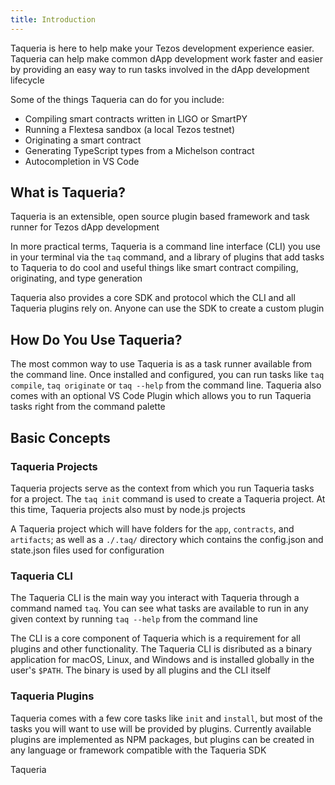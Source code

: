 ```yaml
---
title: Introduction
---
```

<!-- 
content-type: getting started
audience: crypto literate readers and developers looking to USE Taqueria (rather than build on it)

goal: to get the main concepts accross to the in 3 mins or less without losing non-technical folk
purpose: help the user understand what Taqueria is, what it does, and how to proceed

- what are the things a totally green user needs to know to understand Taqueria?
- what can Taqueria do for the user?
- what are the high level concepts you need to know about how to install and use taqueria?
- what is the MINIMAL amount of detail necessary in this document?
 -->


Taqueria is here to help make your Tezos development experience easier. Taqueria can help make common dApp development work faster and easier by providing an easy way to run tasks involved in the dApp development lifecycle

Some of the things Taqueria can do for you include:
- Compiling smart contracts written in LIGO or SmartPY
- Running a Flextesa sandbox (a local Tezos testnet)
- Originating a smart contract 
- Generating TypeScript types from a Michelson contract
- Autocompletion in VS Code

## What is Taqueria?

Taqueria is an extensible, open source plugin based framework and task runner for Tezos dApp development

In more practical terms, Taqueria is a command line interface (CLI) you use in your terminal via the `taq` command, and a library of plugins that add tasks to Taqueria to do cool and useful things like smart contract compiling, originating, and type generation

Taqueria also provides a core SDK and protocol which the CLI and all Taqueria plugins rely on. Anyone can use the SDK to create a custom plugin

## How Do You Use Taqueria?

The most common way to use Taqueria is as a task runner available from the command line. Once installed and configured, you can run tasks like `taq compile`, `taq originate` or `taq --help` from the command line. Taqueria also comes with an optional VS Code Plugin which allows you to run Taqueria tasks right from the command palette

## Basic Concepts

### Taqueria Projects

Taqueria projects serve as the context from which you run Taqueria tasks for a project. The `taq init` command is used to create a Taqueria project. At this time, Taqueria projects also must by node.js projects

A Taqueria project which will have folders for the `app`, `contracts`, and `artifacts`; as well as a `./.taq/` directory which contains the config.json and state.json files used for configuration

### Taqueria CLI

The Taqueria CLI is the main way you interact with Taqueria through a command named `taq`. You can see what tasks are available to run in any given context by running `taq --help` from the command line

The CLI is a core component of Taqueria which is a requirement for all plugins and other functionality. The Taqueria CLI is disributed as a binary application for macOS, Linux, and Windows and is installed globally in the user's `$PATH`. The binary is used by all plugins and the CLI itself 

### Taqueria Plugins

Taqueria comes with a few core tasks like `init` and `install`, but most of the tasks you will want to use will be provided by plugins. Currently available plugins are implemented as NPM packages, but plugins can be created in any language or framework compatible with the Taqueria SDK

Taqueria 













